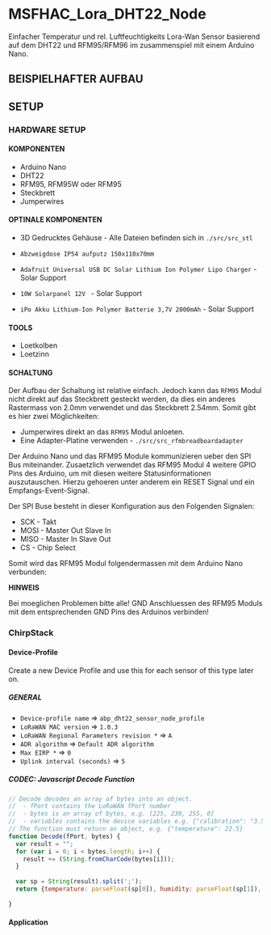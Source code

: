 # MSFHAC_Lora_DHT22_Node

Einfacher Temperatur und rel. Luftfeuchtigkeits Lora-Wan Sensor basierend auf dem DHT22 und RFM95/RFM96 im zusammenspiel mit einem Arduino Nano.


## BEISPIELHAFTER AUFBAU



## SETUP

### HARDWARE SETUP

#### KOMPONENTEN

* Arduino Nano
* DHT22
* RFM95, RFM95W oder RFM95
* Steckbrett
* Jumperwires


#### OPTINALE KOMPONENTEN

* 3D Gedrucktes Gehäuse - Alle Dateien befinden sich in `./src/src_stl`
* `Abzweigdose IP54 aufputz 150x110x70mm`

* `Adafruit Universal USB DC Solar Lithium Ion Polymer Lipo Charger` - Solar Support
* `10W Solarpanel 12V ` - Solar Support
* `iPo Akku Lithium-Ion Polymer Batterie 3,7V 2000mAh` - Solar Support

#### TOOLS

* Loetkolben
* Loetzinn

#### SCHALTUNG

Der Aufbau der Schaltung ist relative einfach. Jedoch kann das `RFM95` Modul nicht direkt auf das Steckbrett gesteckt werden, da dies ein anderes Rastermass von 2.0mm verwendet und das Steckbrett 2.54mm. Somit gibt es hier zwei Möglichkeiten:

* Jumperwires direkt an das `RFM95` Modul anloeten.
* Eine Adapter-Platine verwenden - `./src/src_rfmbreadboardadapter` 


Der Arduino Nano und das RFM95 Module kommunizieren ueber den SPI Bus miteinander. Zusaetzlich verwendet das RFM95 Modul 4 weitere GPIO Pins des Arduino, um mit diesen weitere Statusinformationen auszutauschen. Hierzu gehoeren unter anderem ein RESET Signal und ein Empfangs-Event-Signal.

Der SPI Buse besteht in dieser Konfiguration aus den Folgenden Signalen:

* SCK - Takt
* MOSI - Master Out Slave In 
* MISO - Master In Slave Out
* CS - Chip Select

Somit wird das RFM95 Modul folgendermassen mit dem Arduino Nano verbunden:



__HINWEIS__

Bei moeglichen Problemen bitte alle! GND Anschluessen des RFM95 Moduls mit dem entsprechenden GND Pins des Arduinos verbinden!



### ChirpStack

#### Device-Profile

Create a new Device Profile and use this for each sensor of this type later on.

##### GENERAL

* `Device-profile name` => `abp_dht22_sensor_node_profile`
* `LoRaWAN MAC version` => `1.0.3` 
* `LoRaWAN Regional Parameters revision *` => `A`
* `ADR algorithm` => `Default ADR algorithm`
* `Max EIRP *` => `0` 
* `Uplink interval (seconds)` => `5` 



##### CODEC: Javascript Decode Function

```js
// Decode decodes an array of bytes into an object.
//  - fPort contains the LoRaWAN fPort number
//  - bytes is an array of bytes, e.g. [225, 230, 255, 0]
//  - variables contains the device variables e.g. {"calibration": "3.5"} (both the key / value are of type string)
// The function must return an object, e.g. {"temperature": 22.5}
function Decode(fPort, bytes) {
  var result = "";
  for (var i = 0; i < bytes.length; i++) {
    result += (String.fromCharCode(bytes[i]));
  }
  
  var sp = String(result).split(';');
  return {temperature: parseFloat(sp[0]), humidity: parseFloat(sp[1]), battery: parseFloat(sp[2]),charging: parseFloat(sp[3])}
    
}
```

#### Application
